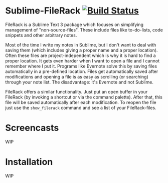 Sublime-FileRack [![Build Status](https://travis-ci.org/philippotto/Sublime-FileRack.svg?branch=master)](https://travis-ci.org/philippotto/Sublime-FileRack)
================

FileRack is a Sublime Text 3 package which focuses on simplifying management of "non-source-files". These include files like to-do-lists, code snippets and other arbitrary notes.

Most of the time I write my notes in Sublime, but I don't want to deal with saving them (which includes giving a proper name and a proper location). Often these files are project-independent which is why it is hard to find a proper location. It gets even harder when I want to open a file and I cannot remember where I put it.
Programs like Evernote solve this by saving files automatically in a pre-defined location. Files get automatically saved after modifications and opening a file is as easy as scrolling (or searching) through your note list.
The disadvantage: it's Evernote and not Sublime.

FileRack offers a similar functionality. Just put an open buffer in your FileRack (by invoking a shortcut or via the command palette). After that, this file will be saved automatically after each modification. To reopen the file just use the ```show_filerack``` command and see a list of your FileRack-files.

# Screencasts

WIP

# Installation

WIP
